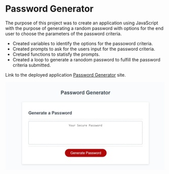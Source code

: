 # Password Generator

The purpose of this project was to create an application using JavaScript with the purpose of generating a random password with options for the end user to choose the parameters of the password criteria.

- Created variables to identify the options for the passoword criteria. 
- Created prompts to ask for the users input for the password criteria.
- Cretaed functions to statisfy the prompts.
- Created a loop to generate a ranodom password to fulfill the password criteria submitted.  

Link to the deployed application [Password Generator](https://adamjflynn.github.io/password-generator/) site.

![Paswword Generator](/assets/password-generator.jpg "Passowrd Generator")